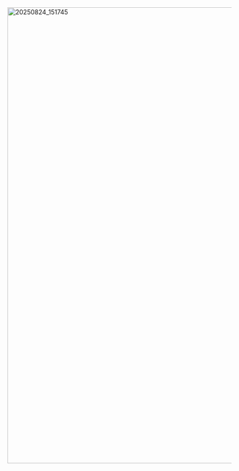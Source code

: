 <img width="1024" height="1024" alt="20250824_151745" src="https://github.com/user-attachments/assets/58f26d97-4edf-4135-aeb1-0373dcbcb18e" />
